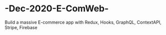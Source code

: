 # -Dec-2020-E-ComWeb-
Build a massive E-commerce app with Redux, Hooks, GraphQL, ContextAPI, Stripe, Firebase

